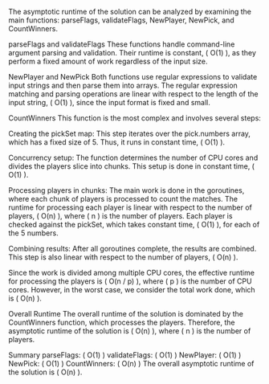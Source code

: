 The asymptotic runtime of the solution can be analyzed by examining the main functions: parseFlags, validateFlags, NewPlayer, NewPick, and CountWinners.

parseFlags and validateFlags
These functions handle command-line argument parsing and validation. Their runtime is constant, ( O(1) ), as they perform a fixed amount of work regardless of the input size.

NewPlayer and NewPick
Both functions use regular expressions to validate input strings and then parse them into arrays. The regular expression matching and parsing operations are linear with respect to the length of the input string, ( O(1) ), since the input format is fixed and small.

CountWinners
This function is the most complex and involves several steps:

Creating the pickSet map: This step iterates over the pick.numbers array, which has a fixed size of 5. Thus, it runs in constant time, ( O(1) ).

Concurrency setup: The function determines the number of CPU cores and divides the players slice into chunks. This setup is done in constant time, ( O(1) ).

Processing players in chunks: The main work is done in the goroutines, where each chunk of players is processed to count the matches. The runtime for processing each player is linear with respect to the number of players, ( O(n) ), where ( n ) is the number of players. Each player is checked against the pickSet, which takes constant time, ( O(1) ), for each of the 5 numbers.

Combining results: After all goroutines complete, the results are combined. This step is also linear with respect to the number of players, ( O(n) ).

Since the work is divided among multiple CPU cores, the effective runtime for processing the players is ( O(n / p) ), where ( p ) is the number of CPU cores. However, in the worst case, we consider the total work done, which is ( O(n) ).

Overall Runtime
The overall runtime of the solution is dominated by the CountWinners function, which processes the players. Therefore, the asymptotic runtime of the solution is ( O(n) ), where ( n ) is the number of players.

Summary
parseFlags: ( O(1) )
validateFlags: ( O(1) )
NewPlayer: ( O(1) )
NewPick: ( O(1) )
CountWinners: ( O(n) )
The overall asymptotic runtime of the solution is ( O(n) ).